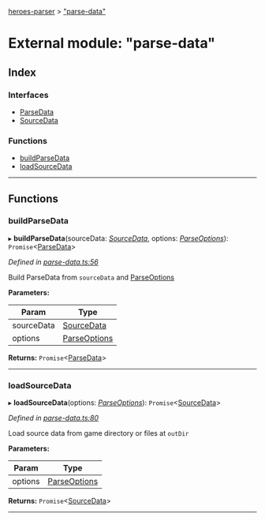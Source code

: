 [heroes-parser](../README.md) > ["parse-data"](../modules/_parse_data_.md)

# External module: "parse-data"

## Index

### Interfaces

* [ParseData](../interfaces/_parse_data_.parsedata.md)
* [SourceData](../interfaces/_parse_data_.sourcedata.md)

### Functions

* [buildParseData](_parse_data_.md#buildparsedata)
* [loadSourceData](_parse_data_.md#loadsourcedata)

---

## Functions

<a id="buildparsedata"></a>

###  buildParseData

▸ **buildParseData**(sourceData: *[SourceData](../interfaces/_parse_data_.sourcedata.md)*, options: *[ParseOptions](../interfaces/_parse_options_.parseoptions.md)*): `Promise`<[ParseData](../interfaces/_parse_data_.parsedata.md)>

*Defined in [parse-data.ts:56](https://github.com/joeistas/heroes-parser/blob/3b278f6/src/parse-data.ts#L56)*

Build ParseData from `sourceData` and [ParseOptions](../interfaces/_parse_options_.parseoptions.md)

**Parameters:**

| Param | Type |
| ------ | ------ |
| sourceData | [SourceData](../interfaces/_parse_data_.sourcedata.md) |
| options | [ParseOptions](../interfaces/_parse_options_.parseoptions.md) |

**Returns:** `Promise`<[ParseData](../interfaces/_parse_data_.parsedata.md)>

___
<a id="loadsourcedata"></a>

###  loadSourceData

▸ **loadSourceData**(options: *[ParseOptions](../interfaces/_parse_options_.parseoptions.md)*): `Promise`<[SourceData](../interfaces/_parse_data_.sourcedata.md)>

*Defined in [parse-data.ts:80](https://github.com/joeistas/heroes-parser/blob/3b278f6/src/parse-data.ts#L80)*

Load source data from game directory or files at `outDir`

**Parameters:**

| Param | Type |
| ------ | ------ |
| options | [ParseOptions](../interfaces/_parse_options_.parseoptions.md) |

**Returns:** `Promise`<[SourceData](../interfaces/_parse_data_.sourcedata.md)>

___

